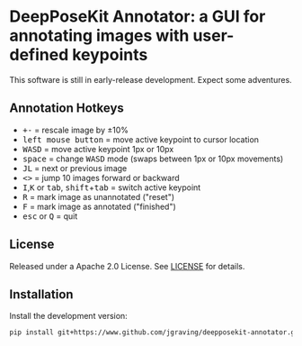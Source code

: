 DeepPoseKit Annotator: a GUI for annotating images with user-defined keypoints
============

This software is still in early-release development. Expect some adventures.

Annotation Hotkeys
------------
* <kbd>+</kbd><kbd>-</kbd> = rescale image by ±10%
* <kbd>left mouse button</kbd> = move active keypoint to cursor location
* <kbd>W</kbd><kbd>A</kbd><kbd>S</kbd><kbd>D</kbd> = move active keypoint 1px or 10px
* <kbd>space</kbd> = change <kbd>W</kbd><kbd>A</kbd><kbd>S</kbd><kbd>D</kbd> mode (swaps between 1px or 10px movements)
* <kbd>J</kbd><kbd>L</kbd> = next or previous image
* <kbd><</kbd><kbd>></kbd> = jump 10 images forward or backward
* <kbd>I</kbd>,<kbd>K</kbd> or <kbd>tab</kbd>, <kbd>shift</kbd>+<kbd>tab</kbd> = switch active keypoint
* <kbd>R</kbd> = mark image as unannotated ("reset")
* <kbd>F</kbd> = mark image as annotated ("finished")
* <kbd>esc</kbd> or <kbd>Q</kbd> = quit

License
------------
Released under a Apache 2.0 License. See [LICENSE](https://github.com/jgraving/deepposekit-annotator/blob/master/LICENSE) for details.

Installation
------------

Install the development version:
```bash
pip install git+https://www.github.com/jgraving/deepposekit-annotator.git
```

